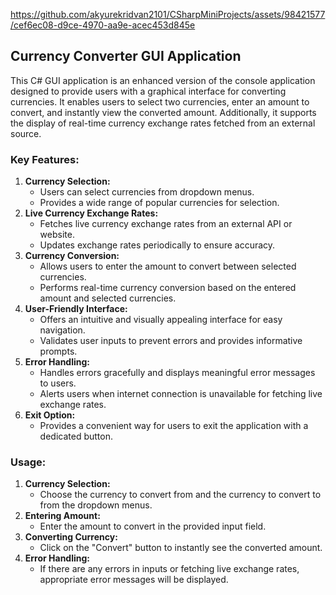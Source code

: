 https://github.com/akyurekridvan2101/CSharpMiniProjects/assets/98421577/cef6ec08-d9ce-4970-aa9e-acec453d845e

## Currency Converter GUI Application

This C# GUI application is an enhanced version of the console application designed to provide users with a graphical interface for converting currencies. It enables users to select two currencies, enter an amount to convert, and instantly view the converted amount. Additionally, it supports the display of real-time currency exchange rates fetched from an external source.

### Key Features:

1. **Currency Selection:**
    - Users can select currencies from dropdown menus.
    - Provides a wide range of popular currencies for selection.
2. **Live Currency Exchange Rates:**
    - Fetches live currency exchange rates from an external API or website.
    - Updates exchange rates periodically to ensure accuracy.
3. **Currency Conversion:**
    - Allows users to enter the amount to convert between selected currencies.
    - Performs real-time currency conversion based on the entered amount and selected currencies.
4. **User-Friendly Interface:**
    - Offers an intuitive and visually appealing interface for easy navigation.
    - Validates user inputs to prevent errors and provides informative prompts.
5. **Error Handling:**
    - Handles errors gracefully and displays meaningful error messages to users.
    - Alerts users when internet connection is unavailable for fetching live exchange rates.
6. **Exit Option:**
    - Provides a convenient way for users to exit the application with a dedicated button.

### Usage:

1. **Currency Selection:**
    - Choose the currency to convert from and the currency to convert to from the dropdown menus.
2. **Entering Amount:**
    - Enter the amount to convert in the provided input field.
3. **Converting Currency:**
    - Click on the "Convert" button to instantly see the converted amount.
4. **Error Handling:**
    - If there are any errors in inputs or fetching live exchange rates, appropriate error messages will be displayed.
